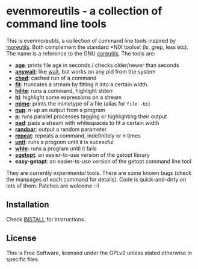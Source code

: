 evenmoreutils - a collection of command line tools
==================================================

This is evenmoreutils, a collection of command line tools inspired by
[moreutils].  Both complement the standard \*NIX toolset (ls, grep, less
etc).  The name is a reference to the GNU [coreutils].  The tools are:

* **[age]**:     prints file age in seconds / checks older/newer than seconds
* **[anywait]**: like [wait], but works on any pid from the system
* **[ched]**:    cached run of a command
* **[fit]**:     truncates a stream by fitting it into a certain width
* **[hilite]**:  runs a command, highlight stderr
* **[hl]**:      highlight some expressions on a stream
* **[mime]**:    prints the mimetype of a file (alias for ``file -bi``)
* **[nup]**:     n-up an output from a program
* **[p]**:       runs parallel processes tagging or highlighting their output
* **[pad]**:     pads a stream with whitespaces to fit a certain width
* **[randpar]**: output a random parameter
* **[repeat]**:  repeats a command, indefinitely or *n* times
* **[untl]**:    runs a program until it is sucessful
* **[whle]**:    runs a program until it fails
* **[sgetopt]**:   an easier-to-use version of the getopt library
* **easy-getopt**: an easier-to-use version of the getopt command line tool

They are currently *experimental* tools.  There are some known bugs (check the
manpages of each command for details).  Code is quick-and-dirty on lots of
them.  Patches are welcome :-)


Installation
------------

Check [INSTALL] for instructions.


License
-------

This is Free Software, licensed under the GPLv2 unless stated otherwise in
specific files.


[moreutils]: http://kitenet.net/~joey/code/moreutils/
[coreutils]: https://www.gnu.org/software/coreutils/

[INSTALL]: INSTALL.md
[age]:     man/age.1.adoc
[anywait]: man/anywait.1.adoc
[ched]:    man/ched.1.adoc
[fit]:     man/fit.1.adoc
[hilite]:  man/hilite.1.adoc
[hl]:      man/hl.1.adoc
[mime]:    man/mime.1.adoc
[nup]:     man/nup.1.adoc
[p]:       man/p.1.adoc
[pad]:     man/pad.1.adoc
[randpar]: man/randpar.1.adoc
[repeat]:  man/untl.1.adoc
[untl]:    man/untl.1.adoc
[whle]:    man/untl.1.adoc
[sgetopt]: man/sgetopt.1.adoc

[wait]:    http://man.cx/wait

